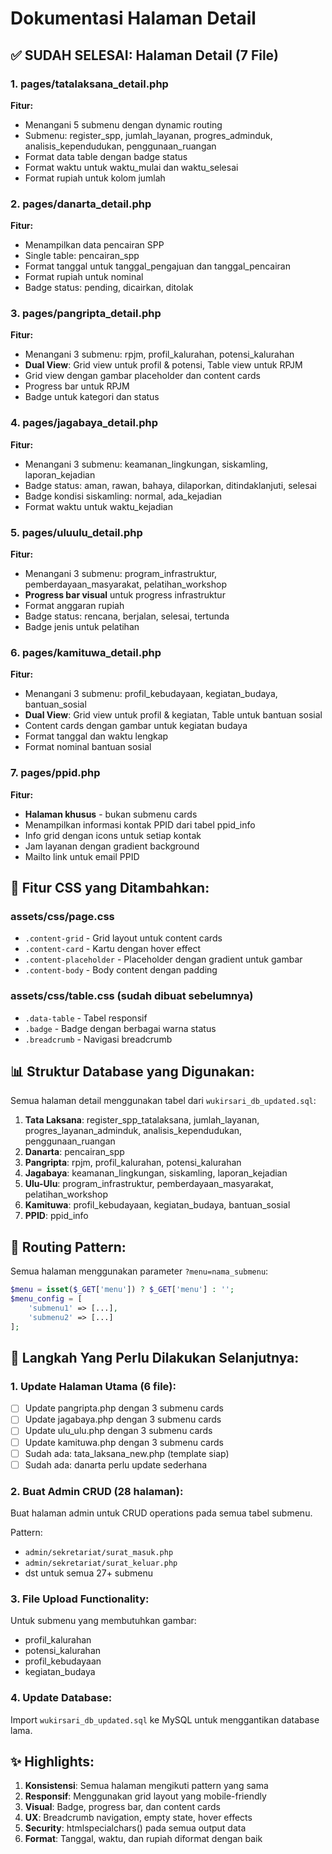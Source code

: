 # Dokumentasi Halaman Detail

## ✅ SUDAH SELESAI: Halaman Detail (7 File)

### 1. pages/tatalaksana_detail.php

**Fitur:**

- Menangani 5 submenu dengan dynamic routing
- Submenu: register_spp, jumlah_layanan, progres_adminduk, analisis_kependudukan, penggunaan_ruangan
- Format data table dengan badge status
- Format waktu untuk waktu_mulai dan waktu_selesai
- Format rupiah untuk kolom jumlah

### 2. pages/danarta_detail.php

**Fitur:**

- Menampilkan data pencairan SPP
- Single table: pencairan_spp
- Format tanggal untuk tanggal_pengajuan dan tanggal_pencairan
- Format rupiah untuk nominal
- Badge status: pending, dicairkan, ditolak

### 3. pages/pangripta_detail.php

**Fitur:**

- Menangani 3 submenu: rpjm, profil_kalurahan, potensi_kalurahan
- **Dual View**: Grid view untuk profil & potensi, Table view untuk RPJM
- Grid view dengan gambar placeholder dan content cards
- Progress bar untuk RPJM
- Badge untuk kategori dan status

### 4. pages/jagabaya_detail.php

**Fitur:**

- Menangani 3 submenu: keamanan_lingkungan, siskamling, laporan_kejadian
- Badge status: aman, rawan, bahaya, dilaporkan, ditindaklanjuti, selesai
- Badge kondisi siskamling: normal, ada_kejadian
- Format waktu untuk waktu_kejadian

### 5. pages/uluulu_detail.php

**Fitur:**

- Menangani 3 submenu: program_infrastruktur, pemberdayaan_masyarakat, pelatihan_workshop
- **Progress bar visual** untuk progress infrastruktur
- Format anggaran rupiah
- Badge status: rencana, berjalan, selesai, tertunda
- Badge jenis untuk pelatihan

### 6. pages/kamituwa_detail.php

**Fitur:**

- Menangani 3 submenu: profil_kebudayaan, kegiatan_budaya, bantuan_sosial
- **Dual View**: Grid view untuk profil & kegiatan, Table untuk bantuan sosial
- Content cards dengan gambar untuk kegiatan budaya
- Format tanggal dan waktu lengkap
- Format nominal bantuan sosial

### 7. pages/ppid.php

**Fitur:**

- **Halaman khusus** - bukan submenu cards
- Menampilkan informasi kontak PPID dari tabel ppid_info
- Info grid dengan icons untuk setiap kontak
- Jam layanan dengan gradient background
- Mailto link untuk email PPID

## 🎨 Fitur CSS yang Ditambahkan:

### assets/css/page.css

- `.content-grid` - Grid layout untuk content cards
- `.content-card` - Kartu dengan hover effect
- `.content-placeholder` - Placeholder dengan gradient untuk gambar
- `.content-body` - Body content dengan padding

### assets/css/table.css (sudah dibuat sebelumnya)

- `.data-table` - Tabel responsif
- `.badge` - Badge dengan berbagai warna status
- `.breadcrumb` - Navigasi breadcrumb

## 📊 Struktur Database yang Digunakan:

Semua halaman detail menggunakan tabel dari `wukirsari_db_updated.sql`:

1. **Tata Laksana**: register_spp_tatalaksana, jumlah_layanan, progres_layanan_adminduk, analisis_kependudukan, penggunaan_ruangan
2. **Danarta**: pencairan_spp
3. **Pangripta**: rpjm, profil_kalurahan, potensi_kalurahan
4. **Jagabaya**: keamanan_lingkungan, siskamling, laporan_kejadian
5. **Ulu-Ulu**: program_infrastruktur, pemberdayaan_masyarakat, pelatihan_workshop
6. **Kamituwa**: profil_kebudayaan, kegiatan_budaya, bantuan_sosial
7. **PPID**: ppid_info

## 🔗 Routing Pattern:

Semua halaman menggunakan parameter `?menu=nama_submenu`:

```php
$menu = isset($_GET['menu']) ? $_GET['menu'] : '';
$menu_config = [
    'submenu1' => [...],
    'submenu2' => [...]
];
```

## 🚀 Langkah Yang Perlu Dilakukan Selanjutnya:

### 1. Update Halaman Utama (6 file):

- [ ] Update pangripta.php dengan 3 submenu cards
- [ ] Update jagabaya.php dengan 3 submenu cards
- [ ] Update ulu_ulu.php dengan 3 submenu cards
- [ ] Update kamituwa.php dengan 3 submenu cards
- [ ] Sudah ada: tata_laksana_new.php (template siap)
- [ ] Sudah ada: danarta perlu update sederhana

### 2. Buat Admin CRUD (28 halaman):

Buat halaman admin untuk CRUD operations pada semua tabel submenu.

Pattern:

- `admin/sekretariat/surat_masuk.php`
- `admin/sekretariat/surat_keluar.php`
- dst untuk semua 27+ submenu

### 3. File Upload Functionality:

Untuk submenu yang membutuhkan gambar:

- profil_kalurahan
- potensi_kalurahan
- profil_kebudayaan
- kegiatan_budaya

### 4. Update Database:

Import `wukirsari_db_updated.sql` ke MySQL untuk menggantikan database lama.

## ✨ Highlights:

1. **Konsistensi**: Semua halaman mengikuti pattern yang sama
2. **Responsif**: Menggunakan grid layout yang mobile-friendly
3. **Visual**: Badge, progress bar, dan content cards
4. **UX**: Breadcrumb navigation, empty state, hover effects
5. **Security**: htmlspecialchars() pada semua output data
6. **Format**: Tanggal, waktu, dan rupiah diformat dengan baik
